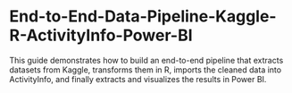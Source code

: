 # End-to-End-Data-Pipeline-Kaggle-R-ActivityInfo-Power-BI
This guide demonstrates how to build an end-to-end pipeline that extracts datasets from Kaggle, transforms them in R, imports the cleaned data into ActivityInfo, and finally extracts and visualizes the results in Power BI.
